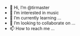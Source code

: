 - 👋 Hi, I’m @tirmaster
- 👀 I’m interested in music
- 🌱 I’m currently learning ...
- 💞️ I’m looking to collaborate on ...
- 📫 How to reach me ...

<!---
tirmaster/tirmaster is a ✨ special ✨ repository because its `README.md` (this file) appears on your GitHub profile.
You can click the Preview link to take a look at your changes.
--->
